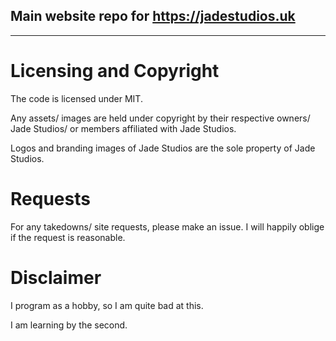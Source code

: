 ## Main website repo for https://jadestudios.uk

---
# Licensing and Copyright

The code is licensed under MIT.

Any assets/ images are held under copyright by their respective owners/ Jade Studios/ or members affiliated with Jade Studios.

Logos and branding images of Jade Studios are the sole property of Jade Studios. 

# Requests
For any takedowns/ site requests, please make an issue.
I will happily oblige if the request is reasonable.


# Disclaimer
I program as a hobby, so I am quite bad at this.

I am learning by the second.


